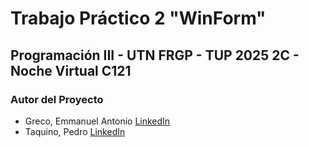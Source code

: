 # Trabajo Práctico 2 "WinForm"
## Programación III - UTN FRGP - TUP 2025 2C - Noche Virtual C121





### Autor del Proyecto
- Greco, Emmanuel Antonio [LinkedIn](https://www.linkedin.com/in/emmanuel-antonio-greco-689691b7)
- Taquino, Pedro [LinkedIn](https://www.linkedin.com/in/pedro-taquino-737853225)

